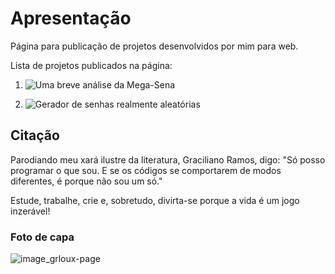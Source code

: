 # Apresentação

Página para publicação de projetos desenvolvidos por mim para web.

Lista de projetos publicados na página:

1) ![Uma breve análise da Mega-Sena](https://grloux.github.io/megasena/)

2) ![Gerador de senhas realmente aleatórias](https://grloux.github.io/truerandompassgenerator/)

## Citação

Parodiando meu xará ilustre da literatura, Graciliano Ramos, digo: "Só posso programar o que sou. E se os códigos se comportarem de modos diferentes, é porque não sou um só."

Estude, trabalhe, crie e, sobretudo, divirta-se porque a vida é um jogo inzerável!

### Foto de capa

![image_grloux-page](https://user-images.githubusercontent.com/90117229/185809519-4cdb8966-72d7-49e4-8e2b-fe816692bd09.jpg)
